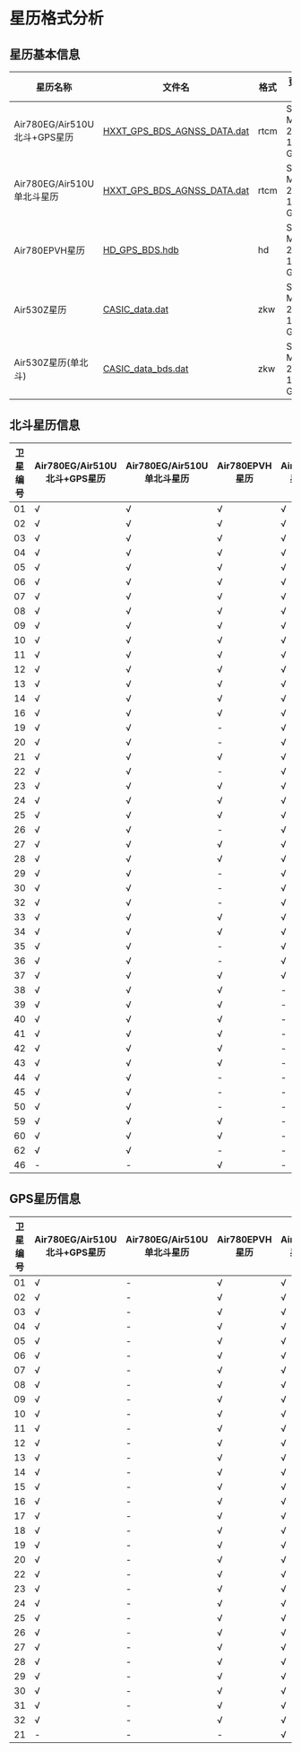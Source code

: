# 星历格式分析

## 星历基本信息

|星历名称|文件名|格式|更新时间(UTC)|
|---|---|---|---|
|Air780EG/Air510U北斗+GPS星历|[HXXT_GPS_BDS_AGNSS_DATA.dat](http://download.openluat.com/9501-xingli/HXXT_GPS_BDS_AGNSS_DATA.dat)|rtcm|Sun, 16 Mar 2025 11:28:41 GMT|
|Air780EG/Air510U单北斗星历|[HXXT_GPS_BDS_AGNSS_DATA.dat](http://download.openluat.com/9501-xingli/HXXT_BDS_AGNSS_DATA.dat)|rtcm|Sun, 16 Mar 2025 11:28:41 GMT|
|Air780EPVH星历|[HD_GPS_BDS.hdb](http://download.openluat.com/9501-xingli/HD_GPS_BDS.hdb)|hd|Sun, 16 Mar 2025 11:23:48 GMT|
|Air530Z星历|[CASIC_data.dat](http://download.openluat.com/9501-xingli/CASIC_data.dat)|zkw|Sun, 16 Mar 2025 11:23:45 GMT|
|Air530Z星历(单北斗)|[CASIC_data_bds.dat](http://download.openluat.com/9501-xingli/CASIC_data_bds.dat)|zkw|Sun, 16 Mar 2025 11:23:45 GMT|


## 北斗星历信息

|卫星编号|Air780EG/Air510U北斗+GPS星历|Air780EG/Air510U单北斗星历|Air780EPVH星历|Air530Z星历|Air530Z星历(单北斗)|
|---|---|---|---|---|---|
|01|√|√|√|√|√|
|02|√|√|√|√|√|
|03|√|√|√|√|√|
|04|√|√|√|√|√|
|05|√|√|√|√|√|
|06|√|√|√|√|√|
|07|√|√|√|√|√|
|08|√|√|√|√|√|
|09|√|√|√|√|√|
|10|√|√|√|√|√|
|11|√|√|√|√|√|
|12|√|√|√|√|√|
|13|√|√|√|√|√|
|14|√|√|√|√|√|
|16|√|√|√|√|√|
|19|√|√|-|√|√|
|20|√|√|-|√|√|
|21|√|√|√|√|√|
|22|√|√|-|√|√|
|23|√|√|√|√|√|
|24|√|√|√|√|√|
|25|√|√|√|√|√|
|26|√|√|-|√|√|
|27|√|√|√|√|√|
|28|√|√|√|√|√|
|29|√|√|-|√|√|
|30|√|√|-|√|√|
|32|√|√|-|√|√|
|33|√|√|√|√|√|
|34|√|√|√|√|√|
|35|√|√|-|√|√|
|36|√|√|-|√|√|
|37|√|√|√|√|√|
|38|√|√|√|-|-|
|39|√|√|√|-|-|
|40|√|√|√|-|-|
|41|√|√|√|-|-|
|42|√|√|√|-|-|
|43|√|√|√|-|-|
|44|√|√|-|-|-|
|45|√|√|-|-|-|
|50|√|√|-|-|-|
|59|√|√|√|-|-|
|60|√|√|√|-|-|
|62|√|√|-|-|-|
|46|-|-|√|-|-|

## GPS星历信息

|卫星编号|Air780EG/Air510U北斗+GPS星历|Air780EG/Air510U单北斗星历|Air780EPVH星历|Air530Z星历|Air530Z星历(单北斗)|
|---|---|---|---|---|---|
|01|√|-|√|√|-|
|02|√|-|√|√|-|
|03|√|-|√|√|-|
|04|√|-|√|√|-|
|05|√|-|√|√|-|
|06|√|-|√|√|-|
|07|√|-|√|√|-|
|08|√|-|√|√|-|
|09|√|-|√|√|-|
|10|√|-|√|√|-|
|11|√|-|√|√|-|
|12|√|-|√|√|-|
|13|√|-|√|√|-|
|14|√|-|√|√|-|
|15|√|-|√|√|-|
|16|√|-|√|√|-|
|17|√|-|√|√|-|
|18|√|-|√|√|-|
|19|√|-|√|√|-|
|20|√|-|√|√|-|
|22|√|-|√|√|-|
|23|√|-|√|√|-|
|24|√|-|√|√|-|
|25|√|-|√|√|-|
|26|√|-|√|√|-|
|27|√|-|√|√|-|
|28|√|-|√|√|-|
|29|√|-|√|√|-|
|30|√|-|√|√|-|
|31|√|-|√|√|-|
|32|√|-|√|√|-|
|21|-|-|-|√|-|
